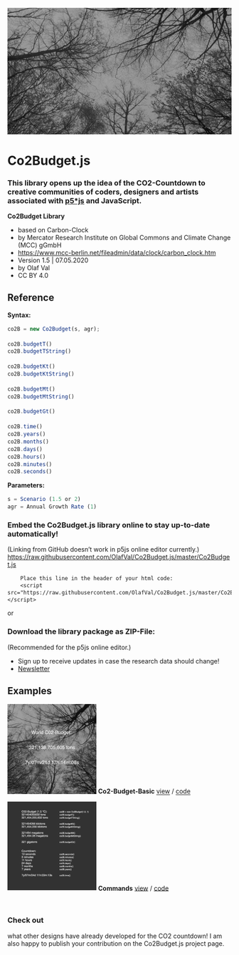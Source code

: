 ![co2-countdown](trees-720.jpg)

# Co2Budget.js
### This library opens up the idea of the CO2-Countdown to creative communities of coders, designers and artists associated with [p5*js](https://p5js.org) and JavaScript.

**Co2Budget Library**
- based on Carbon-Clock
- by Mercator Research Institute on Global Commons and Climate Change (MCC) gGmbH
- https://www.mcc-berlin.net/fileadmin/data/clock/carbon_clock.htm
- Version 1.5 | 07.05.2020
- by Olaf Val
- CC BY 4.0 


## Reference

**Syntax:**
```javascript
co2B = new Co2Budget(s, agr);

co2B.budgetT()
co2B.budgetTString()

co2B.budgetKt()
co2B.budgetKtString()

co2B.budgetMt()
co2B.budgetMtString()

co2B.budgetGt()

co2B.time()
co2B.years()
co2B.months()
co2B.days()
co2B.hours()
co2B.minutes()
co2B.seconds()
```
**Parameters:**
```javascript
s = Scenario (1.5 or 2)
agr = Annual Growth Rate (1)
```


### Embed the Co2Budget.js library online to stay up-to-date automatically!
(Linking from GitHub doesn’t work in p5js online editor currently.)
https://raw.githubusercontent.com/OlafVal/Co2Budget.js/master/Co2Budget.js

		Place this line in the header of your html code:
		<script src="https://raw.githubusercontent.com/OlafVal/Co2Budget.js/master/Co2Budget.js"></script>

or

### Download the library package as ZIP-File:
(Recommended for the p5js online editor.)
- Sign up to receive updates in case the research data should change!
- [Newsletter](https://mailchi.mp/466342f40b18/p5co2budgetjs)



## Examples


<img src="Examples/co2-budget-basic.jpg" width=200> **Co2-Budget-Basic** [view](http://projects.olafval.de/co2-budget/co2-budget-basic.html) / [code](/Examples/co2-budget-basic.js)

<img src="Examples/commands.jpg" width=200> **Commands** [view](http://projects.olafval.de/co2-budget/commands.html) / [code](/Examples/commands.js)

<br>

### Check out 
what other designs have already developed for the CO2 countdown! I am also happy to publish your contribution on the Co2Budget.js project page.
